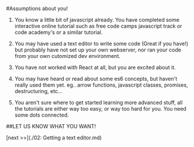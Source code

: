 #Assumptions about you!

1. You know a little bit of javascript already. You have completed some interactive online tutorial such as free code camps javascript track or code academy's or a similar tutorial.

2. You may have used a text editor to write some code (Great if you have!) but probably have not set up your own webserver, nor ran your code from your own cutomized dev environment.

3. You have not worked with React at all, but you are excited about it.

4. You may have heard or read about some es6 concepts, but haven't really used them yet. eg.. arrow functions, javascript classes, promises, destructuring, etc...

5. You aren't sure where to get started learning more advanced stuff, all the tutorials are either way too easy, or way too hard for you. You need some dots connected.

##LET US KNOW WHAT YOU WANT!

[next >>](./02: Getting a text editor.md)
